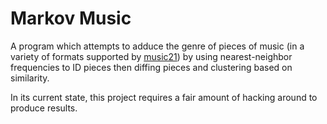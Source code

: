 # Markov Music
A program which attempts to adduce the genre of pieces of music
(in a variety of formats supported by
[music21](https://github.com/kroger/music21)) by using
nearest-neighbor frequencies to ID pieces then diffing pieces
and clustering based on similarity.

In its current state, this project requires a fair amount of
hacking around to produce results.
